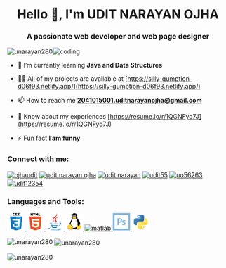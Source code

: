 <h1 align="center">Hello 👋, I'm UDIT NARAYAN OJHA</h1>
<h3 align="center">A passionate web developer and web page designer</h3>
<img align="right"alt="coding"width="400"src="https://www.lambdatest.com/resources/images/news24.gif">
<p align="left"> <img src="https://komarev.com/ghpvc/?username=unarayan280&label=Profile%20views&color=0e75b6&style=flat" alt="unarayan280" /> </p>

- 🌱 I’m currently learning **Java and Data Structures**

- 👨‍💻 All of my projects are available at [https://silly-gumption-d06f93.netlify.app/](https://silly-gumption-d06f93.netlify.app/)

- 📫 How to reach me **2041015001.uditnarayanojha@gmail.com**

- 📄 Know about my experiences [https://resume.io/r/1QGNFyo7J](https://resume.io/r/1QGNFyo7J)

- ⚡ Fun fact **I am funny**

<h3 align="left">Connect with me:</h3>
<p align="left">
<a href="https://twitter.com/ojhaudit" target="blank"><img align="center" src="https://raw.githubusercontent.com/rahuldkjain/github-profile-readme-generator/master/src/images/icons/Social/twitter.svg" alt="ojhaudit" height="30" width="40" /></a>
<a href="https://linkedin.com/in/udit narayan ojha" target="blank"><img align="center" src="https://raw.githubusercontent.com/rahuldkjain/github-profile-readme-generator/master/src/images/icons/Social/linked-in-alt.svg" alt="udit narayan ojha" height="30" width="40" /></a>
<a href="https://fb.com/udit narayan" target="blank"><img align="center" src="https://raw.githubusercontent.com/rahuldkjain/github-profile-readme-generator/master/src/images/icons/Social/facebook.svg" alt="udit narayan" height="30" width="40" /></a>
<a href="https://www.codechef.com/users/udit55" target="blank"><img align="center" src="https://cdn.jsdelivr.net/npm/simple-icons@3.1.0/icons/codechef.svg" alt="udit55" height="30" width="40" /></a>
<a href="https://www.hackerrank.com/uo56263" target="blank"><img align="center" src="https://raw.githubusercontent.com/rahuldkjain/github-profile-readme-generator/master/src/images/icons/Social/hackerrank.svg" alt="uo56263" height="30" width="40" /></a>
<a href="https://www.leetcode.com/udit12354" target="blank"><img align="center" src="https://raw.githubusercontent.com/rahuldkjain/github-profile-readme-generator/master/src/images/icons/Social/leet-code.svg" alt="udit12354" height="30" width="40" /></a>
</p>

<h3 align="left">Languages and Tools:</h3>
<p align="left"> <a href="https://www.w3schools.com/css/" target="_blank" rel="noreferrer"> <img src="https://raw.githubusercontent.com/devicons/devicon/master/icons/css3/css3-original-wordmark.svg" alt="css3" width="40" height="40"/> </a> <a href="https://www.w3.org/html/" target="_blank" rel="noreferrer"> <img src="https://raw.githubusercontent.com/devicons/devicon/master/icons/html5/html5-original-wordmark.svg" alt="html5" width="40" height="40"/> </a> <a href="https://www.java.com" target="_blank" rel="noreferrer"> <img src="https://raw.githubusercontent.com/devicons/devicon/master/icons/java/java-original.svg" alt="java" width="40" height="40"/> </a> <a href="https://www.linux.org/" target="_blank" rel="noreferrer"> <img src="https://raw.githubusercontent.com/devicons/devicon/master/icons/linux/linux-original.svg" alt="linux" width="40" height="40"/> </a> <a href="https://www.mathworks.com/" target="_blank" rel="noreferrer"> <img src="https://upload.wikimedia.org/wikipedia/commons/2/21/Matlab_Logo.png" alt="matlab" width="40" height="40"/> </a> <a href="https://www.photoshop.com/en" target="_blank" rel="noreferrer"> <img src="https://raw.githubusercontent.com/devicons/devicon/master/icons/photoshop/photoshop-line.svg" alt="photoshop" width="40" height="40"/> </a> <a href="https://www.python.org" target="_blank" rel="noreferrer"> <img src="https://raw.githubusercontent.com/devicons/devicon/master/icons/python/python-original.svg" alt="python" width="40" height="40"/> </a> </p>

<p><img align="left" src="https://github-readme-stats.vercel.app/api/top-langs?username=unarayan280&show_icons=true&locale=en&layout=compact" alt="unarayan280" /></p>

<p>&nbsp;<img align="center" src="https://github-readme-stats.vercel.app/api?username=unarayan280&show_icons=true&locale=en" alt="unarayan280" /></p>

<p><img align="center" src="https://github-readme-streak-stats.herokuapp.com/?user=unarayan280&" alt="unarayan280" /></p>
